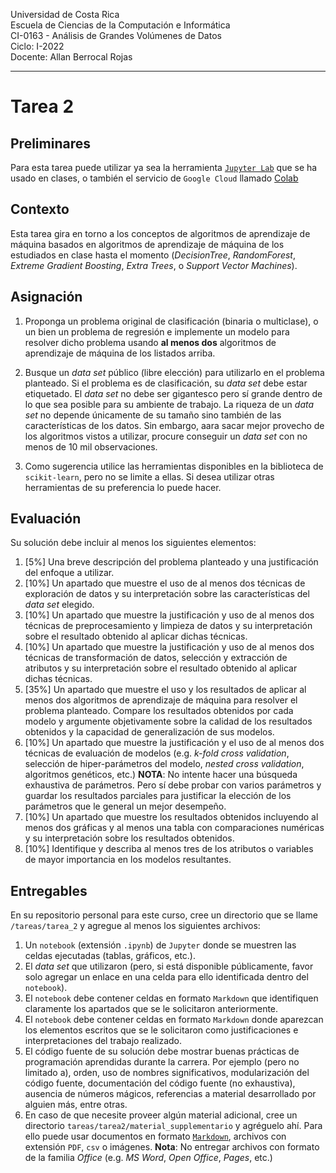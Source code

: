 
Universidad de Costa Rica  <br>
Escuela de Ciencias de la Computación e Informática <br>
CI-0163 - Análisis de Grandes Volúmenes de Datos <br>
Ciclo: I-2022 <br>
Docente: Allan Berrocal Rojas

---

# Tarea 2


## Preliminares

Para esta tarea puede utilizar ya sea la herramienta [`Jupyter Lab`](https://jupyter.org/index.html) que se ha usado en clases, o también el servicio de `Google Cloud` llamado [Colab](https://colab.research.google.com/github/tensorflow/examples/blob/master/courses/udacity_intro_to_tensorflow_for_deep_learning/l01c01_introduction_to_colab_and_python.ipynb#scrollTo=YHI3vyhv5p85)

## Contexto

Esta tarea gira en torno a los conceptos de algoritmos de aprendizaje de máquina basados en algoritmos de aprendizaje de máquina de los estudiados en clase hasta el momento (*DecisionTree*, *RandomForest*, *Extreme Gradient Boosting*, *Extra Trees*, o *Support Vector Machines*).


## Asignación

1. Proponga un problema original de clasificación (binaria o multiclase), o un bien un problema de regresión e implemente un modelo para resolver dicho problema usando **al menos dos** algoritmos de aprendizaje de máquina de los listados arriba. 

1. Busque un *data set* público (libre elección) para utilizarlo en el problema planteado. Si el problema es de clasificación, su *data set* debe estar etiquetado. El *data set* no debe ser gigantesco pero sí grande dentro de lo que sea posible para su ambiente de trabajo. La riqueza de un *data set* no depende únicamente de su tamaño sino también de las características de los datos. Sin embargo, aara sacar mejor provecho de los algoritmos vistos a utilizar, procure conseguir un *data set* con no menos de 10 mil observaciones.  

1. Como sugerencia utilice las herramientas disponibles en la biblioteca de `scikit-learn`, pero no se limite a ellas. Si desea utilizar otras herramientas de su preferencia lo puede hacer. 

## Evaluación

Su solución debe incluir al menos los siguientes elementos:

 1. [5%] Una breve descripción del problema planteado y una justificación del enfoque a utilizar.
 2. [10%] Un apartado que muestre el uso de al menos dos técnicas de exploración de datos y su interpretación sobre las características del *data set* elegido.
 3. [10%] Un apartado que muestre la justificación y uso de al menos dos técnicas de preprocesamiento y limpieza de datos y su interpretación sobre el resultado obtenido al aplicar dichas técnicas. 
 4. [10%] Un apartado que muestre la justificación y uso de al menos dos técnicas de transformación de datos, selección y extracción de atributos y su interpretación sobre el resultado obtenido al aplicar dichas técnicas.
 5. [35%] Un apartado que muestre el uso y los resultados de aplicar al menos dos algoritmos de aprendizaje de máquina para resolver el problema planteado. Compare los resultados obtenidos por cada modelo y argumente objetivamente sobre la calidad de los resultados obtenidos y la capacidad de generalización de sus modelos. 
 6. [10%] Un apartado que muestre la justificación y el uso de al menos dos técnicas de evaluación de modelos (e.g. *k-fold cross validation*, selección de hiper-parámetros del modelo, *nested cross validation*, algoritmos genéticos, etc.) **NOTA**: No intente hacer una búsqueda exhaustiva de parámetros. Pero sí debe probar con varios parámetros y guardar los resultados parciales para justificar la elección de los parámetros que le general un mejor desempeño.
 7. [10%] Un apartado que muestre los resultados obtenidos incluyendo al menos dos gráficas y al menos una tabla con comparaciones numéricas y su interpretación sobre los resultados obtenidos. 
 8. [10%] Identifique y describa al menos tres de los atributos o variables de mayor importancia en los modelos resultantes. 



## Entregables 

En su repositorio personal para este curso, cree un directorio que se llame `/tareas/tarea_2` y agregue al menos los siguientes archivos:

1. Un `notebook` (extensión `.ipynb`) de `Jupyter` donde se muestren las celdas ejecutadas (tablas, gráficos, etc.).
2. El *data set*  que utilizaron (pero, si está disponible públicamente, favor solo agregar un enlace en una celda para ello identificada dentro del `notebook`).
3. El `notebook` debe contener celdas en formato `Markdown` que identifiquen claramente los apartados que se le solicitaron anteriormente. 
4. El `notebook` debe contener celdas en formato `Markdown` donde aparezcan los elementos escritos que se le solicitaron como justificaciones e interpretaciones del trabajo realizado.
5. El código fuente de su solución debe mostrar buenas prácticas de programación aprendidas durante la carrera. Por ejemplo (pero no limitado a), orden, uso de nombres significativos, modularización del código fuente, documentación del código fuente (no exhaustiva), ausencia de números mágicos, referencias a material desarrollado por alguien más, entre otras. 
4. En caso de que necesite proveer algún material adicional, cree un directorio `tareas/tarea2/material_supplementario` y agréguelo ahí. Para ello puede usar documentos en formato [`Markdown`](https://www.markdownguide.org/), archivos con extensión `PDF`, `csv` o imágenes. **Nota**: No entregar archivos con formato de la familia *Office* (e.g. *MS Word*, *Open Office*, *Pages*, etc.)



